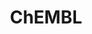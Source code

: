 ---
bigquery: https://console.cloud.google.com/bigquery?p=patents-public-data&d=ebi_chembl&page=dataset
citation: '"The ChEMBL database in 2017." Anna Gaulton, Anne Hersey, Michał Nowotka,
  A Patrícia Bento, Jon Chambers, David Mendez, Prudence Mutowo, Francis Atkinson,
  Louisa J Bellis, Elena Cibrián-Uhalte, Mark Davies, Nathan Dedman, Anneli Karlsson,
  María Paula Magariños, John P Overington, George Papadatos, Ines Smit, Andrew R
  Leach Nucleic acids Research (2017) 45 (Database Issue), D945-D954'
contributors: European Bioinformatics Institute
cost: None
description: ChEMBL Data is a manually curated database of small molecules used in
  drug discovery, including information about existing patented drugs.
documentation: 'schema: https://www.ebi.ac.uk/chembl/db_schema


  '
last_edit: 04/06/2022, 08:28:20
location: https://console.cloud.google.com/marketplace/product/google_patents_public_datasets/chembl
maintained_by: EMBL-EBI, an outstation of European Molecular Biology Laboratory
related_publications: '

  ChEMBL: towards direct deposition of bioassay data.


  Mendez D, Gaulton A, Bento AP, Chambers J, De Veij M, Félix E, Magariños MP, Mosquera
  JF, Mutowo P, Nowotka M, Gordillo-Marañón M, Hunter F, Junco L, Mugumbate G, Rodriguez-Lopez
  M, Atkinson F, Bosc N, Radoux CJ, Segura-Cabrera A, Hersey A, Leach AR.


  — Nucleic Acids Res. 2019; 47(D1):D930-D940. doi: 10.1093/nar/gky1075

  '
schema_fields:
- mc_target_name
- cidx
- first_approval
- mw_monoisotopic
- assay_tax_id
- mutation
- compsyn_id
- component_id
- doc_type
- atc_code
- l3
- compound_name
- warning_country
- tid_fixed
- parent_molregno
- last_active
- strength
- usan_stem
- mc_target_type
- withdrawn_flag
- company
- level4_description
- cx_logp
- db_source
- mc_tax_id
- prediction_method
- qudt_units
- molsyn_id
- variant_id
- mw_freebase
- publication_number
- efo_term
- pathway_key
- src_compound_id
- warning_id
- tbl
- version
- tissue_id
- sei
- route
- rgid
- who_name
- downgraded
- uo_units
- enzyme_name
- description
- alert_set_id
- abstract
- smid
- dosage_form
- tid
- metref_id
- targcomp_id
- aidx
- approval_date
- max_phase
- active_ingredient
- entity_id
- activity_comment
- job_id
- short_name
- definition
- l6
- potential_duplicate
- usan_stem_definition
- src_assay_id
- efo_id
- tax_id
- db_version
- cellosaurus_id
- stem_class
- full_mwt
- published_relation
- bao_endpoint
- formulation_id
- parent_go_id
- assay_tissue
- ro3_pass
- component_type
- max_phase_for_ind
- activity_count
- subgroup
- molfile
- irac_class_id
- end_position
- topical
- inorganic_flag
- research_stem
- ad_type
- polymer_flag
- withdrawn_year
- predbind_id
- text_value
- aspect
- cell_id
- standard_flag
- domain_name
- site_id
- num_ro5_violations
- first_page
- oral
- comp_class_id
- mec_id
- parent_type
- curated_by
- standard_text_value
- compound_key
- protein_class_id
- pathway_id
- confidence_score
- targrel_id
- nda_type
- applicant_full_name
- smarts
- confidence
- molecular_species
- assay_organism
- relationship_desc
- target_mapping
- status
- ddd_id
- usan_stem_id
- hba
- chembl_id
- syn_type
- pchembl_value
- sequence
- site_residues
- doc_id
- domain_id
- therapeutic_flag
- actsm_id
- volume
- standard_inchi_key
- delist_flag
- chirality
- indication_class
- dosed_ingredient
- ddd_value
- mol_irac_id
- standard_inchi
- source
- submission_date
- ddd_comment
- orig_description
- standard_relation
- standard_value
- cell_description
- alogp
- level5
- level1_description
- target_type
- ddd_units
- domain_type
- usan_year
- species_group_flag
- relationship
- normal_range_min
- ddd_admr
- frac_code
- warning_year
- structure_type
- curation_comment
- direct_interaction
- drug_substance_flag
- assay_test_type
- record_id
- protein_class_desc
- creation_date
- co_stem_id
- warnref_id
- warning_class
- aromatic_rings
- cell_source_organism
- ref_type
- standard_units
- last_page
- mechanism_of_action
- l4
- protein_class_synonym
- published_value
- source_domain_id
- prod_pat_id
- met_comment
- innovator_company
- assay_cell_type
- level3_description
- mecref_id
- num_lipinski_ro5_violations
- cx_most_apka
- sequence_md5sum
- compd_id
- cpd_str_alert_id
- black_box_warning
- cell_ontology_id
- assay_type
- site_name
- selectivity_comment
- drug_record_id
- parenteral
- hrac_class_id
- molregno
- indref_id
- parameter_value
- relationship_type
- type
- metabolite_record_id
- pref_name
- set_name
- year
- active_molregno
- psa
- related_tid
- heavy_atoms
- prodrug
- organism
- cl_lincs_id
- country
- natural_product
- target_desc
- isoform
- withdrawn_class
- drugind_id
- domain_description
- published_units
- mechanism_comment
- level1
- warning_type
- substrate_record_id
- class_type
- l1
- as_id
- protclasssyn_id
- caloha_id
- canonical_smiles
- oc_id
- usan_substem
- pubmed_id
- ingredient
- assay_id
- lle
- le
- mesh_heading
- ap_id
- class_level
- result_flag
- ass_cls_map_id
- synonyms
- idx
- l8
- level3
- uberon_id
- disease_efficacy
- ref_url
- cx_most_bpka
- patent_use_code
- log_id
- bao_format
- hbd_lipinski
- chebi_par_id
- cell_source_tissue
- warning_description
- num_alerts
- authors
- stat
- major_class
- l5
- drug_product_flag
- qed_weighted
- sitecomp_id
- first_in_class
- start_position
- mol_frac_id
- units
- who_extra
- molecular_mechanism
- updated_on
- ref_id
- patent_expire_date
- relation
- cell_name
- hba_lipinski
- ridx
- alert_name
- stem
- data_validity_comment
- comments
- src_short_name
- hrac_code
- annotation
- component_synonym
- title
- std_act_id
- withdrawn_reason
- acd_logd
- standard_type
- parameter_type
- mc_target_accession
- mol_hrac_id
- assay_param_id
- mc_organism
- doi
- journal
- mol_atc_id
- irac_code
- assay_desc
- met_conversion
- previous_company
- label
- patent_no
- activity_id
- helm_notation
- path
- published_type
- parent_id
- assay_subcellular_fraction
- acd_logp
- level2
- met_id
- go_id
- frac_class_id
- cell_source_tax_id
- molecule_type
- trade_name
- homologue
- assay_category
- cx_logd
- binding_site_comment
- clo_id
- biocomp_id
- availability_type
- priority
- bto_id
- acd_most_apka
- toid
- assay_strain
- level4
- patent_id
- mesh_id
- bei
- acd_most_bpka
- assay_class_id
- alert_id
- l7
- value
- assay_source
- entity_type
- res_stem_id
- withdrawn_country
- upper_value
- product_id
- comp_go_id
- enzyme_tid
- action_type
- full_molformula
- issue
- hbd
- src_id
- standard_upper_value
- bao_id
- level2_description
- normal_range_max
- updated_by
- accession
- src_description
- rtb
- l2
- name
shortname: chembl
tags:
- biotechnology
- health
- chemical
- bioinformatics
- medical
terms_of_use: CC BY-SA 3.0
title: ChEMBL
uuid: e232a192-965c-4ec9-904c-155b6dfe56c5
---